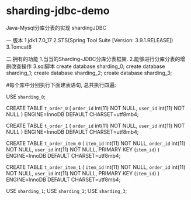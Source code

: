 # sharding-jdbc-demo
Java-Mysql分库分表的实现 shardingJDBC

一.版本
1.jdk1.7.0_17
2.STS(Spring Tool Suite [Version: 3.9.1.RELEASE])
3.Tomcat8

二.拥有的功能
1.当当的Sharding-JDBC分库分表框架.
2.能够进行分库分表的增删改查操作
3.sql脚本
create database sharding_0;
create database sharding_1;
create database sharding_2;
create database sharding_3;

#每个库中分别执行下面建表语句, 总共执行四遍:

USE `sharding_0`;

CREATE TABLE `t_order_0` (
  `order_id` int(11) NOT NULL,
  `user_id` int(11) NOT NULL
) ENGINE=InnoDB DEFAULT CHARSET=utf8mb4;

CREATE TABLE `t_order_1` (
  `order_id` int(11) NOT NULL,
  `user_id` int(11) NOT NULL
) ENGINE=InnoDB DEFAULT CHARSET=utf8mb4;

CREATE TABLE `t_order_item_0` (
  `item_id` int(11) NOT NULL,
  `order_id` int(11) NOT NULL,
  `user_id` int(11) NOT NULL,
  PRIMARY KEY (`item_id`)
) ENGINE=InnoDB DEFAULT CHARSET=utf8mb4;

CREATE TABLE `t_order_item_1` (
  `item_id` int(11) NOT NULL,
  `order_id` int(11) NOT NULL,
  `user_id` int(11) NOT NULL,
  PRIMARY KEY (`item_id`)
) ENGINE=InnoDB DEFAULT CHARSET=utf8mb4;

USE `sharding_1`;
USE `sharding_2`;
USE `sharding_3`;